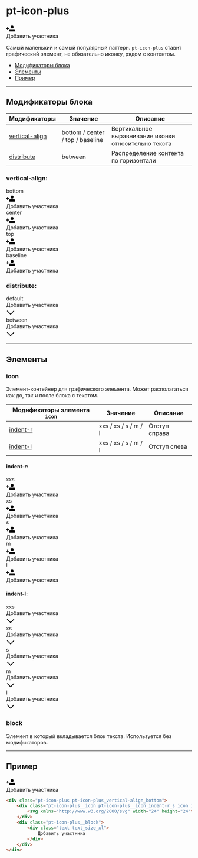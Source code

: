 # pt-icon-plus

<!-- ![pt-icon-plus](_images/pt-icon-plus.png) -->

<div class="pt-icon-plus pt-icon-plus_vertical-align_bottom">
	<div class="pt-icon-plus__icon pt-icon-plus__icon_indent-r_s icon icon_size_m icon_view_primary">
		<svg xmlns="http://www.w3.org/2000/svg" width="24" height="24"><path fill-rule="evenodd" d="M16 12a4 4 0 1 1 0-8 4 4 0 0 1 0 8zm-6 2h12a2 2 0 0 1 2 2v4H8v-4a2 2 0 0 1 2-2zm-7-3V8h2v3h3v2H5v3H3v-3H0v-2h3z"/></svg>
	</div>
	<div class="pt-icon-plus__block">
		<div class="text text_size_xl">
			Добавить участника
		</div>
	</div>
</div>

Самый маленький и самый популярный паттерн. `pt-icon-plus` ставит графический элемент, не обязательно иконку, рядом с контентом.

* [Модификаторы блока](#Модификаторы)
* [Элементы](#Элементы)
* [Пример](#Пример)

___

## Модификаторы блока

Модификаторы                      | Значение                         | Описание
--------------------------------- | -------------------------------- | ----------------------------------------------------
[vertical-align](#vertical-align) | bottom / center / top / baseline | Вертикальное выравнивание иконки относительно текста
[distribute](#distribute)         | between                          | Распределение контента по горизонтали

### vertical-align:

<div class="demo__row">
	<div class="doc-view">
		<div class="doc-view__mod-name">
			<div class="text text_size_xl text_view_ghost">bottom</div>
		</div>
		<div class="pt-icon-plus pt-icon-plus_vertical-align_bottom">
			<div class="pt-icon-plus__icon pt-icon-plus__icon_indent-r_s icon icon_size_m icon_view_primary">
				<svg xmlns="http://www.w3.org/2000/svg" width="24" height="24"><path fill-rule="evenodd" d="M16 12a4 4 0 1 1 0-8 4 4 0 0 1 0 8zm-6 2h12a2 2 0 0 1 2 2v4H8v-4a2 2 0 0 1 2-2zm-7-3V8h2v3h3v2H5v3H3v-3H0v-2h3z"/></svg>
			</div>
			<div class="pt-icon-plus__block">
				<div class="text text_size_xl">
					Добавить участника
				</div>
			</div>
		</div>
	</div>
	<div class="doc-view">
		<div class="doc-view__mod-name">
			<div class="text text_size_xl text_view_ghost">center</div>
		</div>
		<div class="pt-icon-plus pt-icon-plus_vertical-align_center">
			<div class="pt-icon-plus__icon pt-icon-plus__icon_indent-r_s icon icon_size_m icon_view_primary">
				<svg xmlns="http://www.w3.org/2000/svg" width="24" height="24"><path fill-rule="evenodd" d="M16 12a4 4 0 1 1 0-8 4 4 0 0 1 0 8zm-6 2h12a2 2 0 0 1 2 2v4H8v-4a2 2 0 0 1 2-2zm-7-3V8h2v3h3v2H5v3H3v-3H0v-2h3z"/></svg>
			</div>
			<div class="pt-icon-plus__block">
				<div class="text text_size_xl">
					Добавить участника
				</div>
			</div>
		</div>
	</div>
	<div class="doc-view">
		<div class="doc-view__mod-name">
			<div class="text text_size_xl text_view_ghost">top</div>
		</div>
		<div class="pt-icon-plus pt-icon-plus_vertical-align_top">
			<div class="pt-icon-plus__icon pt-icon-plus__icon_indent-r_s icon icon_size_m icon_view_primary">
				<svg xmlns="http://www.w3.org/2000/svg" width="24" height="24"><path fill-rule="evenodd" d="M16 12a4 4 0 1 1 0-8 4 4 0 0 1 0 8zm-6 2h12a2 2 0 0 1 2 2v4H8v-4a2 2 0 0 1 2-2zm-7-3V8h2v3h3v2H5v3H3v-3H0v-2h3z"/></svg>
			</div>
			<div class="pt-icon-plus__block">
				<div class="text text_size_xl">
					Добавить участника
				</div>
			</div>
		</div>
	</div>
	<div class="doc-view">
		<div class="doc-view__mod-name">
			<div class="text text_size_xl text_view_ghost">baseline</div>
		</div>
		<div class="pt-icon-plus pt-icon-plus_vertical-align_baseline">
			<div class="pt-icon-plus__icon pt-icon-plus__icon_indent-r_s icon icon_size_m icon_view_primary">
				<svg xmlns="http://www.w3.org/2000/svg" width="24" height="24"><path fill-rule="evenodd" d="M16 12a4 4 0 1 1 0-8 4 4 0 0 1 0 8zm-6 2h12a2 2 0 0 1 2 2v4H8v-4a2 2 0 0 1 2-2zm-7-3V8h2v3h3v2H5v3H3v-3H0v-2h3z"/></svg>
			</div>
			<div class="pt-icon-plus__block">
				<div class="text text_size_xl">
					Добавить участника
				</div>
			</div>
		</div>
	</div>
</div>

### distribute:

<div class="demo__row">
	<div class="doc-view">
		<div class="doc-view__mod-name">
			<div class="text text_size_xl text_view_ghost">default</div>
		</div>
		<div class="pt-icon-plus pt-icon-plus_vertical-align_center">
			<div class="pt-icon-plus__block">
				<div class="text text_size_xl">
					Добавить участника
				</div>
			</div>
			<div class="pt-icon-plus__icon pt-icon-plus__icon_indent-l_xs icon icon_size_m icon_view_primary">
				<svg xmlns="http://www.w3.org/2000/svg" width="24" height="24"><path fill-rule="evenodd" d="M12.007 15.674L20.588 7 22 8.425 11.99 18.5 2 8.424l1.414-1.423z"/></svg>
			</div>
		</div>
	</div>
	<div class="doc-view">
		<div class="doc-view__mod-name">
			<div class="text text_size_xl text_view_ghost">between</div>
		</div>
		<div class="pt-icon-plus pt-icon-plus_vertical-align_center pt-icon-plus_distribute_between" style="min-width: 300px;">
			<div class="pt-icon-plus__block">
				<div class="text text_size_xl">
					Добавить участника
				</div>
			</div>
			<div class="pt-icon-plus__icon pt-icon-plus__icon_indent-l_xs icon icon_size_m icon_view_primary">
				<svg xmlns="http://www.w3.org/2000/svg" width="24" height="24"><path fill-rule="evenodd" d="M12.007 15.674L20.588 7 22 8.425 11.99 18.5 2 8.424l1.414-1.423z"/></svg>
			</div>
		</div>
	</div>
</div>

___

## Элементы

### icon
Элемент-контейнер для графического элемента. Может располагаться как до, так и после блока с текстом.

Модификаторы элемента `icon` | Значение              | Описание
---------------------------- | --------------------- | -------------------------
[indent-r](#indent-r)        | xxs / xs / s / m / l  | Отступ справа
[indent-l](#indent-l)        | xxs / xs / s / m / l  | Отступ слева

#### indent-r:

<div class="demo__row">
	<div class="doc-view">
		<div class="doc-view__mod-name">
			<div class="text text_size_xl text_view_ghost">xxs</div>
		</div>
		<div class="pt-icon-plus pt-icon-plus_vertical-align_center">
			<div class="pt-icon-plus__icon pt-icon-plus__icon_indent-r_xxs icon icon_size_m icon_view_primary">
				<svg xmlns="http://www.w3.org/2000/svg" width="24" height="24"><path fill-rule="evenodd" d="M16 12a4 4 0 1 1 0-8 4 4 0 0 1 0 8zm-6 2h12a2 2 0 0 1 2 2v4H8v-4a2 2 0 0 1 2-2zm-7-3V8h2v3h3v2H5v3H3v-3H0v-2h3z"/></svg>
			</div>
			<div class="pt-icon-plus__block">
				<div class="text text_size_xl">
					Добавить участника
				</div>
			</div>
		</div>
	</div>
	<div class="doc-view">
		<div class="doc-view__mod-name">
			<div class="text text_size_xl text_view_ghost">xs</div>
		</div>
		<div class="pt-icon-plus pt-icon-plus_vertical-align_center">
			<div class="pt-icon-plus__icon pt-icon-plus__icon_indent-r_xs icon icon_size_m icon_view_primary">
				<svg xmlns="http://www.w3.org/2000/svg" width="24" height="24"><path fill-rule="evenodd" d="M16 12a4 4 0 1 1 0-8 4 4 0 0 1 0 8zm-6 2h12a2 2 0 0 1 2 2v4H8v-4a2 2 0 0 1 2-2zm-7-3V8h2v3h3v2H5v3H3v-3H0v-2h3z"/></svg>
			</div>
			<div class="pt-icon-plus__block">
				<div class="text text_size_xl">
					Добавить участника
				</div>
			</div>
		</div>
	</div>
	<div class="doc-view">
		<div class="doc-view__mod-name">
			<div class="text text_size_xl text_view_ghost">s</div>
		</div>
		<div class="pt-icon-plus pt-icon-plus_vertical-align_center">
			<div class="pt-icon-plus__icon pt-icon-plus__icon_indent-r_s icon icon_size_m icon_view_primary">
				<svg xmlns="http://www.w3.org/2000/svg" width="24" height="24"><path fill-rule="evenodd" d="M16 12a4 4 0 1 1 0-8 4 4 0 0 1 0 8zm-6 2h12a2 2 0 0 1 2 2v4H8v-4a2 2 0 0 1 2-2zm-7-3V8h2v3h3v2H5v3H3v-3H0v-2h3z"/></svg>
			</div>
			<div class="pt-icon-plus__block">
				<div class="text text_size_xl">
					Добавить участника
				</div>
			</div>
		</div>
	</div>
	<div class="doc-view">
		<div class="doc-view__mod-name">
			<div class="text text_size_xl text_view_ghost">m</div>
		</div>
		<div class="pt-icon-plus pt-icon-plus_vertical-align_center">
			<div class="pt-icon-plus__icon pt-icon-plus__icon_indent-r_m icon icon_size_m icon_view_primary">
				<svg xmlns="http://www.w3.org/2000/svg" width="24" height="24"><path fill-rule="evenodd" d="M16 12a4 4 0 1 1 0-8 4 4 0 0 1 0 8zm-6 2h12a2 2 0 0 1 2 2v4H8v-4a2 2 0 0 1 2-2zm-7-3V8h2v3h3v2H5v3H3v-3H0v-2h3z"/></svg>
			</div>
			<div class="pt-icon-plus__block">
				<div class="text text_size_xl">
					Добавить участника
				</div>
			</div>
		</div>
	</div>
	<div class="doc-view">
		<div class="doc-view__mod-name">
			<div class="text text_size_xl text_view_ghost">l</div>
		</div>
		<div class="pt-icon-plus pt-icon-plus_vertical-align_center">
			<div class="pt-icon-plus__icon pt-icon-plus__icon_indent-r_l icon icon_size_m icon_view_primary">
				<svg xmlns="http://www.w3.org/2000/svg" width="24" height="24"><path fill-rule="evenodd" d="M16 12a4 4 0 1 1 0-8 4 4 0 0 1 0 8zm-6 2h12a2 2 0 0 1 2 2v4H8v-4a2 2 0 0 1 2-2zm-7-3V8h2v3h3v2H5v3H3v-3H0v-2h3z"/></svg>
			</div>
			<div class="pt-icon-plus__block">
				<div class="text text_size_xl">
					Добавить участника
				</div>
			</div>
		</div>
	</div>
</div>

#### indent-l:

<div class="demo__row">
	<div class="doc-view">
		<div class="doc-view__mod-name">
			<div class="text text_size_xl text_view_ghost">xxs</div>
		</div>
		<div class="pt-icon-plus pt-icon-plus_vertical-align_center">
			<div class="pt-icon-plus__block">
				<div class="text text_size_xl">
					Добавить участника
				</div>
			</div>
			<div class="pt-icon-plus__icon pt-icon-plus__icon_indent-l_xxs icon icon_size_m icon_view_primary">
				<svg xmlns="http://www.w3.org/2000/svg" width="24" height="24"><path fill-rule="evenodd" d="M12.007 15.674L20.588 7 22 8.425 11.99 18.5 2 8.424l1.414-1.423z"/></svg>
			</div>
		</div>
	</div>
	<div class="doc-view">
		<div class="doc-view__mod-name">
			<div class="text text_size_xl text_view_ghost">xs</div>
		</div>
		<div class="pt-icon-plus pt-icon-plus_vertical-align_center">
			<div class="pt-icon-plus__block">
				<div class="text text_size_xl">
					Добавить участника
				</div>
			</div>
			<div class="pt-icon-plus__icon pt-icon-plus__icon_indent-l_xs icon icon_size_m icon_view_primary">
				<svg xmlns="http://www.w3.org/2000/svg" width="24" height="24"><path fill-rule="evenodd" d="M12.007 15.674L20.588 7 22 8.425 11.99 18.5 2 8.424l1.414-1.423z"/></svg>
			</div>
		</div>
	</div>
	<div class="doc-view">
		<div class="doc-view__mod-name">
			<div class="text text_size_xl text_view_ghost">s</div>
		</div>
		<div class="pt-icon-plus pt-icon-plus_vertical-align_center">
			<div class="pt-icon-plus__block">
				<div class="text text_size_xl">
					Добавить участника
				</div>
			</div>
			<div class="pt-icon-plus__icon pt-icon-plus__icon_indent-l_s icon icon_size_m icon_view_primary">
				<svg xmlns="http://www.w3.org/2000/svg" width="24" height="24"><path fill-rule="evenodd" d="M12.007 15.674L20.588 7 22 8.425 11.99 18.5 2 8.424l1.414-1.423z"/></svg>
			</div>
		</div>
	</div>
	<div class="doc-view">
		<div class="doc-view__mod-name">
			<div class="text text_size_xl text_view_ghost">m</div>
		</div>
		<div class="pt-icon-plus pt-icon-plus_vertical-align_center">
			<div class="pt-icon-plus__block">
				<div class="text text_size_xl">
					Добавить участника
				</div>
			</div>
			<div class="pt-icon-plus__icon pt-icon-plus__icon_indent-l_m icon icon_size_m icon_view_primary">
				<svg xmlns="http://www.w3.org/2000/svg" width="24" height="24"><path fill-rule="evenodd" d="M12.007 15.674L20.588 7 22 8.425 11.99 18.5 2 8.424l1.414-1.423z"/></svg>
			</div>
		</div>
	</div>
	<div class="doc-view">
		<div class="doc-view__mod-name">
			<div class="text text_size_xl text_view_ghost">l</div>
		</div>
		<div class="pt-icon-plus pt-icon-plus_vertical-align_center">
			<div class="pt-icon-plus__block">
				<div class="text text_size_xl">
					Добавить участника
				</div>
			</div>
			<div class="pt-icon-plus__icon pt-icon-plus__icon_indent-l_l icon icon_size_m icon_view_primary">
				<svg xmlns="http://www.w3.org/2000/svg" width="24" height="24"><path fill-rule="evenodd" d="M12.007 15.674L20.588 7 22 8.425 11.99 18.5 2 8.424l1.414-1.423z"/></svg>
			</div>
		</div>
	</div>
</div>

### block
Элемент в который вкладывается блок текста. Используется без модификаторов.

___

## Пример

<div class="pt-icon-plus pt-icon-plus_vertical-align_bottom">
	<div class="pt-icon-plus__icon pt-icon-plus__icon_indent-r_s icon icon_size_m icon_view_primary">
		<svg xmlns="http://www.w3.org/2000/svg" width="24" height="24"><path fill-rule="evenodd" d="M16 12a4 4 0 1 1 0-8 4 4 0 0 1 0 8zm-6 2h12a2 2 0 0 1 2 2v4H8v-4a2 2 0 0 1 2-2zm-7-3V8h2v3h3v2H5v3H3v-3H0v-2h3z"/></svg>
	</div>
	<div class="pt-icon-plus__block">
		<div class="text text_size_xl">
			Добавить участника
		</div>
	</div>
</div>

```html
<div class="pt-icon-plus pt-icon-plus_vertical-align_bottom">
	<div class="pt-icon-plus__icon pt-icon-plus__icon_indent-r_s icon icon_size_m icon_view_primary">
		<svg xmlns="http://www.w3.org/2000/svg" width="24" height="24"><path fill-rule="evenodd" d="M16 12a4 4 0 1 1 0-8 4 4 0 0 1 0 8zm-6 2h12a2 2 0 0 1 2 2v4H8v-4a2 2 0 0 1 2-2zm-7-3V8h2v3h3v2H5v3H3v-3H0v-2h3z"/></svg>
	</div>
	<div class="pt-icon-plus__block">
		<div class="text text_size_xl">
			Добавить участника
		</div>
	</div>
</div>
```
